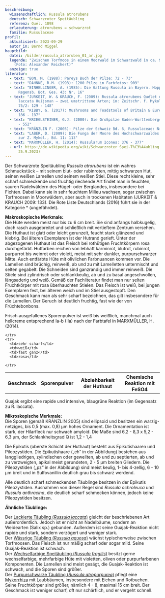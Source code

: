 ```yaml
---
beschreibung:
  wissenschaftlich: Russula atrorubens
  deutsch: Schwarzroter Speitäubling
  referenz: Quél. 1898
  erlaeuterung: atrorubens = schwarzrot
  familie: Russulaceae
profil:
  aktualisiert: 2023-09-29
  autor_in: Bernd Miggel
hauptbild:
  datei: /bilder/russula_atroruben_01_ar.jpg
  legende: "Zwischen Torfmoos in einem Moorwald im Schwarzwald in ca. 900 m Höhe
    (Foto: Alexander Reichert)"
  anzeige: true
literatur:
  - text: "BON, M. (1988): Pareys Buch der Pilze: 72 - 73"
  - text: "DÄHNKE, R.M. (1993): 1200 Pilze in Farbfotos: 909"
  - text: "EINHELLINGER, A. (1985): Die Gattung Russula in Bayern. Hoppea, Denkschr.
      Regensb. Bot. Ges. 43: Nr. 16"
  - text: "JURKEIT, W. & KRAUCH, F. (2009): Russula atrorubens Quélet und Russula
      laccata Huijsman – zwei umstrittene Arten; in: Zeitschr. f. Mykol., Bd.
      75/2: 129 - 148"
  - text: "KIBBY, G. (2017): Mushrooms and Toadstools of Britain & Europe Vol. 1:
      186 - 187"
  - text: "KRIEGLSTEINER, G.J. (2000): Die Großpilze Baden-Württembergs, Bd. 2: 551
      - 552"
  - text: "KRÄNZLIN F. (2005): Pilze der Schweiz Bd. 6, Russulaceae: Nr. 98"
  - text: "LABER, D. (2009): Die Funga der Moore des Hochschwarzwaldes. – Beiheft
      zur Z. Mykol., Bd. 11: 113"
  - text: "MARXMÜLLER, H. (2014): Russularum Icones: 376 - 377"
  - url: https://de.wikipedia.org/wiki/Schwarzroter_Spei-T%C3%A4ubling (abgerufen am
      25.9.2023)
---
```

Der Schwarzrote Speitäubling *Russula atrorubens* ist ein wahres Schmuckstück – mit seinem blut- oder rubinroten, mittig schwarzen Hut, seinen weißen Lamellen und seinem weißen Stiel. Diese recht kleine, sehr scharf schmeckende und fruchtig riechende Art findet man in feuchten, sauren Nadelwäldern des Hügel- oder Berglandes, insbesondere bei Fichten. Dabei kann sie in sehr feuchtem Milieu wachsen, sogar zwischen Torfmoosen in Moorwäldern, aber auch in trockenen Habitaten (JURKEIT & KRAUCH 2009: 133). Die Rote Liste Deutschlands (2016) führt sie in der Kategorie * (ungefährdet).

**Makroskopische Merkmale:**\
Die Hüte werden meist nur bis zu 6 cm breit. Sie sind anfangs halbkugelig, doch rasch ausgebreitet und schließlich mit vertieftem Zentrum versehen. Die Huthaut ist glatt oder leicht gerunzelt, feucht stark glänzend und klebrig. Bei älteren Exemplaren ist der Hutrand gerieft. Unter der abgezogenen Huthaut ist das Fleisch bei rothütigen Fruchtkörpern rosa durchgefärbt. Hutfarben reichen von lebhaft karminrot, blutrot, rubinrot, purpurrot bis weinrot oder violett, meist mit sehr dunkler, purpurschwarzer Mitte. Auch entfärbte Hüte mit olivlichen Farbnuancen kommen vor. Die Lamellen sind brüchig, reinweiß, ab und zu mit Lamelletten untermischt und selten gegabelt. Die Schneiden sind ganzrandig und immer reinweiß. Die Stiele sind zylindrisch oder schlankkeulig, ab und zu basal angeschwollen, längsaderig und weiß. Gemäß der Fachliteratur findet man nur selten Fruchtkörper mit rosa überhauchten Stielen. Das Fleisch ist weiß, bei jungen Exemplaren fest, bei älteren weich und im Stiel ausgestopft. Den Geschmack kann man als sehr scharf bezeichnen, das gilt insbesondere für die Lamellen. Der Geruch ist deutlich fruchtig, fast wie der von Früchtebonbons.  

Frisch ausgefallenes Sporenpulver ist weiß bis weißlich, manchmal auch hellcreme entsprechend Ia-b (IIa) nach der Farbtafel in MARXMÜLLER, H. (2014).

<div class="table-responsive">
  <table class="table taeubling">
    <tr>
      <th rowspan="2">Geschmack</th>
      <th rowspan="2">Sporenpulver</th>
      <th rowspan="2">Abziehbarkeit der Huthaut</th>
      <th colspan="3" class="text-center">Chemische Reaktion mit FeSO4</th>
    </tr>
    <tr>
      
      
    </tr>
    <tr>
      <td>sehr scharf</td>
      <td>weiß</td>
      <td>fast ganz</td>
      <td>rosa</td>
       
    </tr>
  </table>
</div>

Guajak ergibt eine rapide und intensive, blaugrüne Reaktion (im Gegensatz zu R. laccata).

**Mikroskopische Merkmale:**\
Die Sporen (gemäß KRÄNZLIN 2005) sind ellipsoid und besitzen ein warzig-netziges, bis 0,5 (max. 0,8) µm hohes Ornament. Die Ornamentation ist stark, der Hilarfleck nur schwach amyloid. Die Maße sind  6,2 - 8,3 x 5,2 - 6,3 µm, der Schlankheitsgrad Q ist 1,2 - 1,4

Die Epikutis (oberste Schicht der Huthaut) besteht aus Epikutishaaren und Pileozystiden. Die Epikutishaare („eh“ in der Abbildung) bestehen aus langgliedrigen, zylindischen oder gewellten, ab und zu septierten, ab und zu verzweigten, apikal meist gerundeten, 2 - 5 µm breiten Gliedern. Die Pileozystiden („pz“ in der Abbildung) sind meist keulig, 1- bis 4-zellig, 6 - 10 µm breit und in Sulfovanillin deutlich grau bis schwarz werdend.

Alle deutlich scharf schmeckenden Täublinge besitzen in der Epikutis Pileozystiden. Ausnahmen von dieser Regel sind *Russula ochroleuca* und *Russula anthracina*, die deutlich scharf schmecken können, jedoch keine Pileozystiden besitzen. 

**Ähnliche Täublinge:**

Der  [Lackierte Täubling (*Russula laccata*)](/pilze/russula-laccata-lackierter-täubling) gleicht der beschriebenen Art außerordentlich. Jedoch ist er nicht an Nadelbäume, sondern an Weidearten (Salix sp.) gebunden. Außerdem ist seine Guajak-Reaktion nicht rapide und stark, sondern verzögert und weniger stark.  
Der  [Wässrige Täubling (*Russula aquosa*)](/pilze/russula-aquosa-wässriger-moortäubling) wächst typischerweise zwischen Torfmoosen. Das Fleisch ist nur mäßig scharf oder sogar mild. Seine Guajak-Reaktion ist schwach.  
Der [Wechselfarbige Speitäubling (*Russula fragilis*)](/pilze/russula-silvestris-kiefern-speitäubling) besitzt gerne wechselfarbige, mehrfarbige Hüte mit violetten, oliven oder purpurfarbenen Komponenten. Die Lamellen sind meist gesägt, die Guajak-Reaktion ist schwach, und die Sporen sind größer.  
Der [Purpurschwarze Täubling (*Russula atropurpurea*)](/pilze/russula-atropurpurea-purpurschwarzer-täubling) pflegt eine [Mykorrhiza](Mykorrhiza "Glossar") mit Laubbäumen, insbesondere mit Eichen und Rotbuchen. Seine Fruchtkörper sind größer, nämlich 4 - 8, maximal 15 cm breit. Der Geschmack ist weniger scharf, oft nur schärflich, und er vergeht schnell.